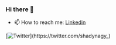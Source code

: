 ### Hi there 👋

- 📫 How to reach me: [Linkedin](https://www.linkedin.com/in/ShadyNagy/)

[![Twitter](https://img.shields.io/twitter/url/https/twitter.com/shadynagy_.svg?style=social&label=Follow%20ShadyNagy_)](https://twitter.com/shadynagy_)

<!--
**ShadyNagy/ShadyNagy** is a ✨ _special_ ✨ repository because its `README.md` (this file) appears on your GitHub profile.

Here are some ideas to get you started:

- 🔭 I’m currently working on ...
- 🌱 I’m currently learning ...
- 👯 I’m looking to collaborate on ...
- 🤔 I’m looking for help with ...
- 💬 Ask me about ...
- 📫 How to reach me: ...
- 😄 Pronouns: ...
- ⚡ Fun fact: ...
-->
